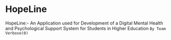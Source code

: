 # HopeLine
HopeLine:- An Application used for Development of a Digital Mental Health and Psychological Support System for Students in Higher Education
`By Team Verbose(0)`
